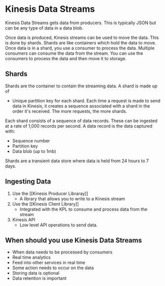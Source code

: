# Kinesis Data Streams
Kinesis Data Streams gets data from producers. This is typically JSON but can be any type of data in a data blob.

Once data is produced, Kinesis streams can be used to move the data. This is done by shards. Shards are like containers which hold the data to move. Once data is in a shard, you use a consumer to process the data. Multiple consumers can consume the data from the stream. You can use the consumers to process the data and then move it to storage.

## Shards
Shards are the container to contain the streaming data. A shard is made up of
- Unique partition key for each shard. Each time a request is made to send data in Kinesis, it creates a sequence associated with a shard in the order it's received. The more requests, the more shards. 

Each shard consists of a sequence of data records. These can be ingested at a rate of 1,000 records per second. 
A data record is the data captured with:
- Sequence number
- Partition key
- Data blob (up to 1mb)

Shards are a transient data store where data is held from 24 hours to 7 days.

## Ingesting Data
1. Use the [[Kinesis Producer Libraray]]
	- A library that allows you to write to a Kinesis stream 
2. Use the [[Kinesis Client Library]]
	- Integrated with the KPL to consume and process data from the stream
3. Kinesis API
	- Low level API operations to send data.


## When should you use Kinesis Data Streams
- When data needs to be processed by consumers
- Real time analytics
- Feed into other services in real time
- Some action needs to occur on the data
- Storing data is optional
- Data retention is important